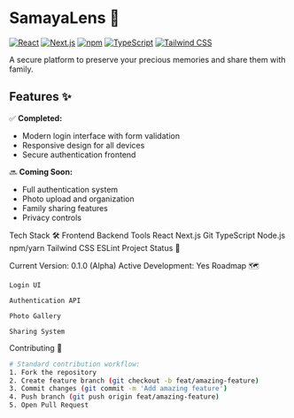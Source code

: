 # SamayaLens 📸

[![React](https://img.shields.io/badge/React-20232A?style=for-the-badge&logo=react&logoColor=61DAFB)](https://reactjs.org/)
[![Next.js](https://img.shields.io/badge/Next.js-000000?style=for-the-badge&logo=nextdotjs&logoColor=white)](https://nextjs.org/)
[![npm](https://img.shields.io/badge/npm-CB3837?style=for-the-badge&logo=npm&logoColor=white)](https://www.npmjs.com/)
[![TypeScript](https://img.shields.io/badge/TypeScript-007ACC?style=for-the-badge&logo=typescript&logoColor=white)](https://www.typescriptlang.org/)
[![Tailwind CSS](https://img.shields.io/badge/Tailwind_CSS-38B2AC?style=for-the-badge&logo=tailwind-css&logoColor=white)](https://tailwindcss.com/)

A secure platform to preserve your precious memories and share them with family.

## Features ✨

✅ **Completed:**
- Modern login interface with form validation
- Responsive design for all devices
- Secure authentication frontend

🔜 **Coming Soon:**
- Full authentication system
- Photo upload and organization
- Family sharing features
- Privacy controls

Tech Stack 🛠️
Frontend	Backend	Tools
React	Next.js	Git
TypeScript	Node.js	npm/yarn
Tailwind CSS		ESLint
Project Status 🚧

Current Version: 0.1.0 (Alpha)
Active Development: Yes
Roadmap 🗺️

    Login UI

    Authentication API

    Photo Gallery

    Sharing System

Contributing 🤝
```bash
# Standard contribution workflow:
1. Fork the repository
2. Create feature branch (git checkout -b feat/amazing-feature)
3. Commit changes (git commit -m 'Add amazing feature')
4. Push branch (git push origin feat/amazing-feature)
5. Open Pull Request
```
